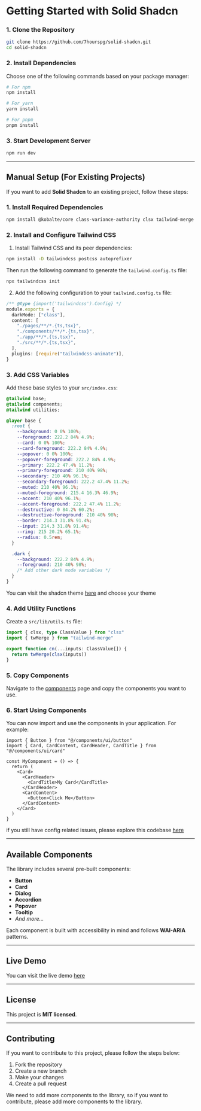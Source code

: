 # Getting Started with Solid Shadcn

### 1. Clone the Repository

```bash
git clone https://github.com/7hourspg/solid-shadcn.git
cd solid-shadcn
```

### 2. Install Dependencies

Choose one of the following commands based on your package manager:

```bash
# For npm
npm install

# For yarn
yarn install

# For pnpm
pnpm install
```

### 3. Start Development Server

```bash
npm run dev
```

---

## Manual Setup (For Existing Projects)

If you want to add **Solid Shadcn** to an existing project, follow these steps:

### 1. Install Required Dependencies

```bash
npm install @kobalte/core class-variance-authority clsx tailwind-merge tailwindcss-animate lucide-solid
```

### 2. Install and Configure Tailwind CSS

1. Install Tailwind CSS and its peer dependencies:

```bash
npm install -D tailwindcss postcss autoprefixer
```

Then run the following command to generate the `tailwind.config.ts` file:

```bash
npx tailwindcss init
```

2. Add the following configuration to your `tailwind.config.ts` file:

```ts
/** @type {import('tailwindcss').Config} */
module.exports = {
  darkMode: ["class"],
  content: [
    "./pages/**/*.{ts,tsx}",
    "./components/**/*.{ts,tsx}",
    "./app/**/*.{ts,tsx}",
    "./src/**/*.{ts,tsx}",
  ],
  plugins: [require("tailwindcss-animate")],
}
```

### 3. Add CSS Variables

Add these base styles to your `src/index.css`:

```css
@tailwind base;
@tailwind components;
@tailwind utilities;

@layer base {
  :root {
    --background: 0 0% 100%;
    --foreground: 222.2 84% 4.9%;
    --card: 0 0% 100%;
    --card-foreground: 222.2 84% 4.9%;
    --popover: 0 0% 100%;
    --popover-foreground: 222.2 84% 4.9%;
    --primary: 222.2 47.4% 11.2%;
    --primary-foreground: 210 40% 98%;
    --secondary: 210 40% 96.1%;
    --secondary-foreground: 222.2 47.4% 11.2%;
    --muted: 210 40% 96.1%;
    --muted-foreground: 215.4 16.3% 46.9%;
    --accent: 210 40% 96.1%;
    --accent-foreground: 222.2 47.4% 11.2%;
    --destructive: 0 84.2% 60.2%;
    --destructive-foreground: 210 40% 98%;
    --border: 214.3 31.8% 91.4%;
    --input: 214.3 31.8% 91.4%;
    --ring: 215 20.2% 65.1%;
    --radius: 0.5rem;
  }

  .dark {
    --background: 222.2 84% 4.9%;
    --foreground: 210 40% 98%;
    /* Add other dark mode variables */
  }
}
```

You can visit the shadcn theme [here](https://ui.shadcn.com/themes) and choose your theme

### 4. Add Utility Functions

Create a `src/lib/utils.ts` file:

```ts
import { clsx, type ClassValue } from "clsx"
import { twMerge } from "tailwind-merge"

export function cn(...inputs: ClassValue[]) {
  return twMerge(clsx(inputs))
}
```

### 5. Copy Components

Navigate to the [components](https://solid-shadcn.vercel.com/components) page and copy the components you want to use.

### 6. Start Using Components

You can now import and use the components in your application. For example:

```tsx
import { Button } from "@/components/ui/button"
import { Card, CardContent, CardHeader, CardTitle } from "@/components/ui/card"

const MyComponent = () => {
  return (
    <Card>
      <CardHeader>
        <CardTitle>My Card</CardTitle>
      </CardHeader>
      <CardContent>
        <Button>Click Me</Button>
      </CardContent>
    </Card>
  )
}
```

if you still have config related issues, please explore this codebase [here](https://github.com/7hourspg/solid-shadcn)

---

## Available Components

The library includes several pre-built components:

- **Button**
- **Card**
- **Dialog**
- **Accordion**
- **Popover**
- **Tooltip**
- _And more..._

Each component is built with accessibility in mind and follows **WAI-ARIA** patterns.

---

## Live Demo

You can visit the live demo [here](https://solid-shadcn.vercel.app/)

---

## License

This project is **MIT licensed**.

---

## Contributing

If you want to contribute to this project, please follow the steps below:

1. Fork the repository
2. Create a new branch
3. Make your changes
4. Create a pull request

We need to add more components to the library, so if you want to contribute, please add more components to the library.
